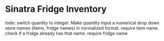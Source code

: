 # Sinatra Fridge Inventory

todo:
switch quantity to integer.  Make quantity input a numerical drop down
store names (items, fridge names) in normalized format.  require item name.
check if a fridge already has that name.  require fridge name